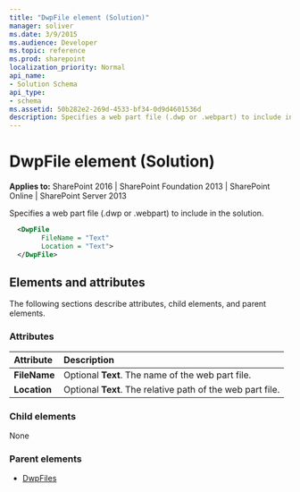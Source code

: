 ```yaml
---
title: "DwpFile element (Solution)"
manager: soliver
ms.date: 3/9/2015
ms.audience: Developer
ms.topic: reference
ms.prod: sharepoint
localization_priority: Normal
api_name:
- Solution Schema
api_type:
- schema
ms.assetid: 50b282e2-269d-4533-bf34-0d9d4601536d
description: Specifies a web part file (.dwp or .webpart) to include in the solution.
---
```


# DwpFile element (Solution)

**Applies to:** SharePoint 2016 | SharePoint Foundation 2013 | SharePoint Online | SharePoint Server 2013
  
Specifies a web part file (.dwp or .webpart) to include in the solution.
  
```XML
  <DwpFile
        FileName = "Text" 
        Location = "Text">
  </DwpFile>
```

## Elements and attributes

The following sections describe attributes, child elements, and parent elements.

### Attributes

|**Attribute**|**Description**|
|:-----|:-----|
|**FileName** <br/> |Optional **Text**. The name of the web part file.  <br/> |
|**Location** <br/> |Optional **Text**. The relative path of the web part file.  <br/> |
   
### Child elements

None
   
### Parent elements

- [DwpFiles](dwpfiles-element-solution.md)
   

